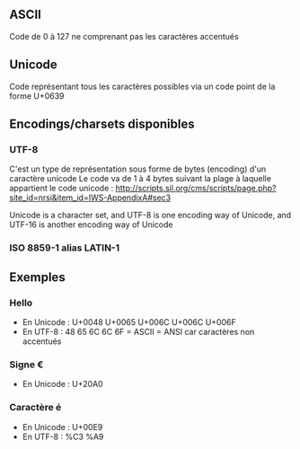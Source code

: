 ## ASCII
Code de 0 à 127 ne comprenant pas les caractères accentués

## Unicode
Code représentant tous les caractères possibles via un code point de la forme U+0639

## Encodings/charsets disponibles

### UTF-8
C'est un type de représentation sous forme de bytes (encoding) d'un caractère unicode
Le code va de 1 à 4 bytes suivant la plage à laquelle appartient le code unicode : http://scripts.sil.org/cms/scripts/page.php?site_id=nrsi&item_id=IWS-AppendixA#sec3

Unicode is a character set, and UTF-8 is one encoding way of Unicode, and UTF-16 is another encoding way of Unicode

### ISO 8859-1 alias LATIN-1

## Exemples 

### Hello
- En Unicode : U+0048 U+0065 U+006C U+006C U+006F
- En UTF-8 : 48 65 6C 6C 6F = ASCII = ANSI car caractères non accentués

### Signe €
- En Unicode  : U+20A0

### Caractère é
- En Unicode  : U+00E9
- En UTF-8 : %C3 %A9
